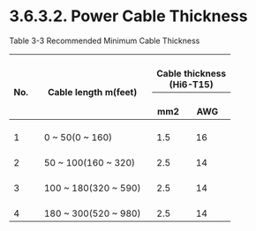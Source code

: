 ﻿# 3.6.3.2. Power Cable Thickness 


Table 3-3 Recommended Minimum Cable Thickness 

<table>
<thead>
  <tr>
    <th rowspan="2">&nbsp;&nbsp;&nbsp;<br>No.&nbsp;&nbsp;&nbsp;</th>
    <th rowspan="2">&nbsp;&nbsp;&nbsp;<br>Cable length m(feet)&nbsp;&nbsp;&nbsp;</th>
    <th colspan="2">&nbsp;&nbsp;&nbsp;<br>Cable thickness<br>(Hi6-T15)</th>
    <th</th>
  </tr>
  <tr>
    <th>&nbsp;&nbsp;&nbsp;<br>mm2&nbsp;&nbsp;&nbsp;</th>
    <th>&nbsp;&nbsp;&nbsp;<br>AWG&nbsp;&nbsp;&nbsp;</th>
  </tr>
</thead>
<tbody>
  <tr>
    <td>&nbsp;&nbsp;&nbsp;<br>1&nbsp;&nbsp;&nbsp;</td>
    <td>&nbsp;&nbsp;&nbsp;<br>0 ~ 50(0 ~ 160)&nbsp;&nbsp;&nbsp;</td>
    <td>&nbsp;&nbsp;&nbsp;<br>1.5&nbsp;&nbsp;&nbsp;</td>
    <td>&nbsp;&nbsp;&nbsp;<br>16&nbsp;&nbsp;&nbsp;</td>
  </tr>
  <tr>
    <td>&nbsp;&nbsp;&nbsp;<br>2&nbsp;&nbsp;&nbsp;</td>
    <td>&nbsp;&nbsp;&nbsp;<br>50 ~ 100(160 ~ 320)&nbsp;&nbsp;&nbsp;</td>
    <td>&nbsp;&nbsp;&nbsp;<br>2.5&nbsp;&nbsp;&nbsp;</td>
    <td>&nbsp;&nbsp;&nbsp;<br>14&nbsp;&nbsp;&nbsp;</td>
     </tr>
  <tr>
    <td>&nbsp;&nbsp;&nbsp;<br>3&nbsp;&nbsp;&nbsp;</td>
    <td>&nbsp;&nbsp;&nbsp;<br>100 ~ 180(320 ~ 590)&nbsp;&nbsp;&nbsp;</td>
    <td>&nbsp;&nbsp;&nbsp;<br>2.5&nbsp;&nbsp;&nbsp;</td>
    <td>&nbsp;&nbsp;&nbsp;<br>14&nbsp;&nbsp;&nbsp;</td>
      </tr>
  <tr>
    <td>&nbsp;&nbsp;&nbsp;<br>4&nbsp;&nbsp;&nbsp;</td>
    <td>&nbsp;&nbsp;&nbsp;<br>180 ~ 300(520 ~ 980)&nbsp;&nbsp;&nbsp;</td>
    <td>&nbsp;&nbsp;&nbsp;<br>2.5&nbsp;&nbsp;&nbsp;</td>
    <td>&nbsp;&nbsp;&nbsp;<br>14&nbsp;&nbsp;&nbsp;</td>
  
  </tr>
</tbody>
</table>
